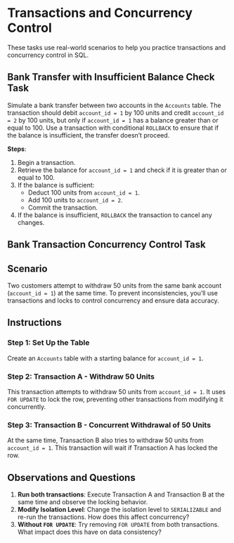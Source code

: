 
# Transactions and Concurrency Control

These tasks use real-world scenarios to help you practice transactions and concurrency control in SQL. 

## Bank Transfer with Insufficient Balance Check Task  
Simulate a bank transfer between two accounts in the `Accounts` table. The transaction should debit `account_id = 1` by 100 units and credit `account_id = 2` by 100 units, but only if `account_id = 1` has a balance greater than or equal to 100. Use a transaction with conditional `ROLLBACK` to ensure that if the balance is insufficient, the transfer doesn’t proceed.

**Steps**:
1. Begin a transaction.
2. Retrieve the balance for `account_id = 1` and check if it is greater than or equal to 100.
3. If the balance is sufficient:
   - Deduct 100 units from `account_id = 1`.
   - Add 100 units to `account_id = 2`.
   - Commit the transaction.
4. If the balance is insufficient, `ROLLBACK` the transaction to cancel any changes.

## Bank Transaction Concurrency Control Task

## Scenario
Two customers attempt to withdraw 50 units from the same bank account (`account_id = 1`) at the same time. To prevent inconsistencies, you’ll use transactions and locks to control concurrency and ensure data accuracy.

## Instructions

### Step 1: Set Up the Table
Create an `Accounts` table with a starting balance for `account_id = 1`.

### Step 2: Transaction A - Withdraw 50 Units
This transaction attempts to withdraw 50 units from `account_id = 1`. It uses `FOR UPDATE` to lock the row, preventing other transactions from modifying it concurrently.

### Step 3: Transaction B - Concurrent Withdrawal of 50 Units
At the same time, Transaction B also tries to withdraw 50 units from `account_id = 1`. This transaction will wait if Transaction A has locked the row.

## Observations and Questions

1. **Run both transactions**: Execute Transaction A and Transaction B at the same time and observe the locking behavior.
2. **Modify Isolation Level**: Change the isolation level to `SERIALIZABLE` and re-run the transactions. How does this affect concurrency?
3. **Without `FOR UPDATE`**: Try removing `FOR UPDATE` from both transactions. What impact does this have on data consistency?


